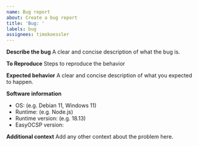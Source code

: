```yaml
---
name: Bug report
about: Create a bug report
title: 'Bug: '
labels: bug
assignees: timokoessler
---
```


**Describe the bug**
A clear and concise description of what the bug is.

**To Reproduce**
Steps to reproduce the behavior

**Expected behavior**
A clear and concise description of what you expected to happen.

**Software information**

-   OS: (e.g. Debian 11, Windows 11)
-   Runtime: (e.g. Node.js)
-   Runtime version: (e.g. 18.13)
-   EasyOCSP version:

**Additional context**
Add any other context about the problem here.
